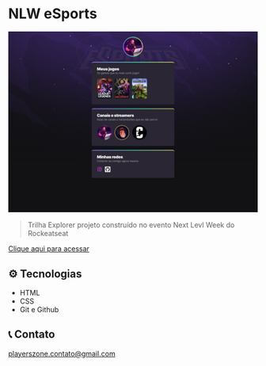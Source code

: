 # NLW eSports 

![preview](./preview.png)

> Trilha Explorer
projeto construído no evento Next Levl Week do Rockeatseat

 [Clique aqui para acessar](https://playerszone.github.io/nlw-esports-explorer/)

##  ⚙️ Tecnologias

- HTML
- CSS
- Git e Github

## 📞 Contato

 playerszone.contato@gmail.com

